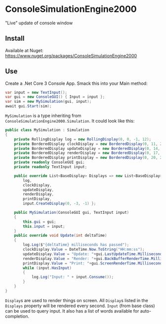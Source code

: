 # ConsoleSimulationEngine2000
"Live" update of console window

## Install

Available at Nuget: https://www.nuget.org/packages/ConsoleSimulationEngine2000

## Use

Create a .Net Core 3 Console App. Smack this into your Main method:

```csharp
var input = new TextInput();
var gui = new ConsoleGUI() { Input = input };
var sim = new MySimulation(gui, input);
await gui.Start(sim);
```

`MySimulation` is a type inheriting from `ConsoleSimulationEngine2000.Simulation`. It could look like this:

```csharp
public class MySimulation : Simulation
{
    private RollingDisplay log = new RollingDisplay(0, 0, -1, 12);
    private BorderedDisplay clockDisplay = new BorderedDisplay(0, 11, 20, 3) { };
    private BorderedDisplay updateDisplay = new BorderedDisplay(0, 14, 20, 3) { };
    private BorderedDisplay renderDisplay = new BorderedDisplay(0, 17, 20, 3) { };
    private BorderedDisplay printDisplay = new BorderedDisplay(0, 20, 20, 3) { };
    private readonly ConsoleGUI gui;
    private readonly TextInput input;

    public override List<BaseDisplay> Displays => new List<BaseDisplay>() {
        log, 
        clockDisplay,
        updateDisplay,
        renderDisplay,
        printDisplay,
        input.CreateDisplay(0, -3, -1) };

    public MySimulation(ConsoleGUI gui, TextInput input)
    {
        this.gui = gui;
        this.input = input;
    }
    public override void Update(int deltaTime)
    {
        log.Log($"{deltaTime} milliseconds has passed");
        clockDisplay.Value = DateTime.Now.ToString("HH:mm:ss");
        updateDisplay.Value = "Update: "+gui.LastUpdateTime.Milliseconds;
        renderDisplay.Value = "Render: "+gui.BackBufferRenderTime.Milliseconds;
        printDisplay.Value = "Print: "+gui.ScreenRenderTime.Milliseconds;
        while (input.HasInput)
        {
            log.Log("Input: " + input.Consume());
        }
    }
}
```
`Display`s are used to render things on screen. All `Display`s listed in the `Displays` property will be rendered every second.
`Input` (from base class) can be used to query input. It also has a list of words available for auto-completion.
